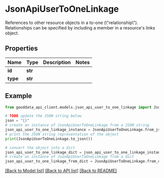 # JsonApiUserToOneLinkage

References to other resource objects in a to-one (\\\"relationship\\\"). Relationships can be specified by including a member in a resource's links object.

## Properties

Name | Type | Description | Notes
------------ | ------------- | ------------- | -------------
**id** | **str** |  | 
**type** | **str** |  | 

## Example

```python
from gooddata_api_client.models.json_api_user_to_one_linkage import JsonApiUserToOneLinkage

# TODO update the JSON string below
json = "{}"
# create an instance of JsonApiUserToOneLinkage from a JSON string
json_api_user_to_one_linkage_instance = JsonApiUserToOneLinkage.from_json(json)
# print the JSON string representation of the object
print(JsonApiUserToOneLinkage.to_json())

# convert the object into a dict
json_api_user_to_one_linkage_dict = json_api_user_to_one_linkage_instance.to_dict()
# create an instance of JsonApiUserToOneLinkage from a dict
json_api_user_to_one_linkage_from_dict = JsonApiUserToOneLinkage.from_dict(json_api_user_to_one_linkage_dict)
```
[[Back to Model list]](../README.md#documentation-for-models) [[Back to API list]](../README.md#documentation-for-api-endpoints) [[Back to README]](../README.md)


